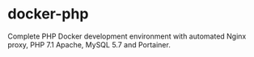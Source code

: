 # docker-php
Complete PHP Docker development environment with automated Nginx proxy, PHP 7.1  Apache, MySQL 5.7 and Portainer.
